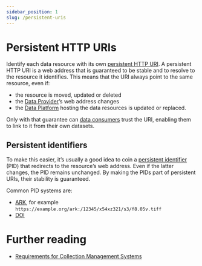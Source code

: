 ```yaml
---
sidebar_position: 1
slug: /persistent-uris
---
```


# Persistent HTTP URIs

Identify each data resource with its own [persistent HTTP URI](../glossary.md#persistent-http-uri).
A persistent HTTP URI is a web address that is guaranteed to be stable and to resolve to the resource it identifies.
This means that the URI always point to the same resource, even if:

- the resource is moved, updated or deleted
- the [Data Provider](../glossary.md#data-provider)’s web address changes
- the [Data Platform](../glossary.md#data-platform) hosting the data resources is updated or replaced.

Only with that guarantee can [data consumers](../glossary.md#consumer) trust the URI, 
enabling them to link to it from their own datasets.

## Persistent identifiers

To make this easier, it’s usually a good idea to coin a [persistent identifier](../glossary.md#persistent-identifier) (PID)
that redirects to the resource’s web address.
Even if the latter changes, the PID remains unchanged.
By making the PIDs part of persistent URIs, their stability is guaranteed.

Common PID systems are:

* [ARK](https://arks.org), for example `https://example.org/ark:/12345/x54xz321/s3/f8.05v.tiff`
* [DOI](https://www.doi.org/)


# Further reading

* [Requirements for Collection Management Systems](https://docs.nde.nl/requirements-collection-management-systems/)
